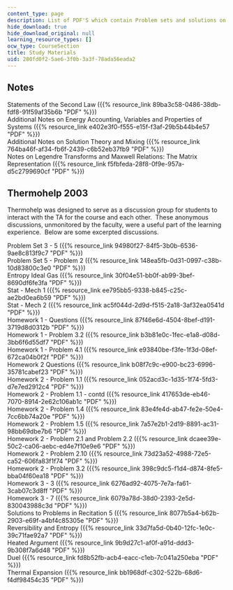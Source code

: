 ```yaml
---
content_type: page
description: List of PDF'S which contain Problem sets and solutions on thermodynamics.
hide_download: true
hide_download_original: null
learning_resource_types: []
ocw_type: CourseSection
title: Study Materials
uid: 280fd0f2-5ae6-3f0b-3a3f-78ada56eada2
---
```


Notes
-----

Statements of the Second Law ({{% resource_link 89ba3c58-0486-38db-fdf8-91f59af35b6b "PDF" %}})  
Additional Notes on Energy Accounting, Variables and Properties of Systems ({{% resource_link e402e3f0-f555-e15f-f3af-29b5b44b4e57 "PDF" %}})  
Additional Notes on Solution Theory and Mixing ({{% resource_link 764ba46f-af34-fb6f-2439-c6b52eb37fb9 "PDF" %}})  
Notes on Legendre Transforms and Maxwell Relations: The Matrix Representation ({{% resource_link f5fbfeda-28f8-0f9e-957a-d5c2799690cf "PDF" %}})

Thermohelp 2003
---------------

Thermohelp was designed to serve as a discussion group for students to interact with the TA for the course and each other.  These anonymous discussions, unmonitored by the faculty, were a useful part of the learning experience.  Below are some excerpted discussions.

Problem Set 3 - 5 ({{% resource_link 94980f27-84f5-3b0b-6536-9ae8c813f9c7 "PDF" %}})  
Problem Set 5 - Problem 2 ({{% resource_link 148ea5fb-0d31-0997-c38b-10d83800c3e0 "PDF" %}})  
Entropy Ideal Gas ({{% resource_link 30f04e51-bb0f-ab99-3bef-8690df6fe3fa "PDF" %}})  
Stat - Mech 1 ({{% resource_link ee795bb5-9338-b845-c25c-ae2bd0ea6b59 "PDF" %}})  
Stat - Mech 2 ({{% resource_link ac5f044d-2d9d-f515-2a18-3af32ea0541d "PDF" %}})  
Homework 1 - Questions ({{% resource_link 87f46e6d-4504-8bef-d191-3719d8d0312b "PDF" %}})  
Homework 1 - Problem 3.2 ({{% resource_link b3b81e0c-1fec-e1a8-d08d-3bb6f6d55df7 "PDF" %}})  
Homework 1 - Problem 4.1 ({{% resource_link e93840be-f3fe-1f3d-08ef-672ca04b0f2f "PDF" %}})  
Homework 2 Questions ({{% resource_link b08f7c9c-e900-bc23-6996-35781cabef23 "PDF" %}})  
Homework 2 - Problem 1.1 ({{% resource_link 052acd3c-1d35-1f74-5fd3-d7e7ed2912c4 "PDF" %}})  
Homework 2 - Problem 1.1 - contd ({{% resource_link 417653de-eb46-7070-8914-2e62c106ab1c "PDF" %}})  
Homework 2 - Problem 1.4 ({{% resource_link 83e4fe4d-ab47-fe2e-50e4-7cc6bb74a20e "PDF" %}})  
Homework 2 - Problem 1.5 ({{% resource_link 7a57e2b1-2d19-8891-ac31-98bb69dbe7b6 "PDF" %}})  
Homework 2 - Problem 2.1 and Problem 2.2 ({{% resource_link dcaee39e-50c2-ca06-aebc-ed4e7f10e9e6 "PDF" %}})  
Homework 2 - Problem 2.10 ({{% resource_link 73d23a52-4988-72e5-ca52-606fa83f1f74 "PDF" %}})  
Homework 2 - Problem 3.2 ({{% resource_link 398c9dc5-f1d4-d874-8fe5-bba04f60ea18 "PDF" %}})  
Homework 3 - 3 ({{% resource_link 6276ad92-4075-7e7a-fa61-3cab07c3d8ff "PDF" %}})  
Homework 3 - 7 ({{% resource_link 6079a78d-38d0-2393-2e5d-830043988c3d "PDF" %}})  
Solutions to Problems in Recitation 5 ({{% resource_link 8077b5a4-b62b-2903-e69f-a4bf4c85305e "PDF" %}})  
Reversibility and Entropy ({{% resource_link 33d7fa5d-0b40-12fc-1e0c-39c71fae92a7 "PDF" %}})  
Heated Argument ({{% resource_link 9b9d27c1-af0f-a91d-ddd3-9b308f7a6d48 "PDF" %}})  
Duel ({{% resource_link fd8b52fb-acb4-eacc-c1eb-7c041a250eba "PDF" %}})  
Thermal Expansion ({{% resource_link bb1968df-c302-522b-68d6-f4df98454c35 "PDF" %}})